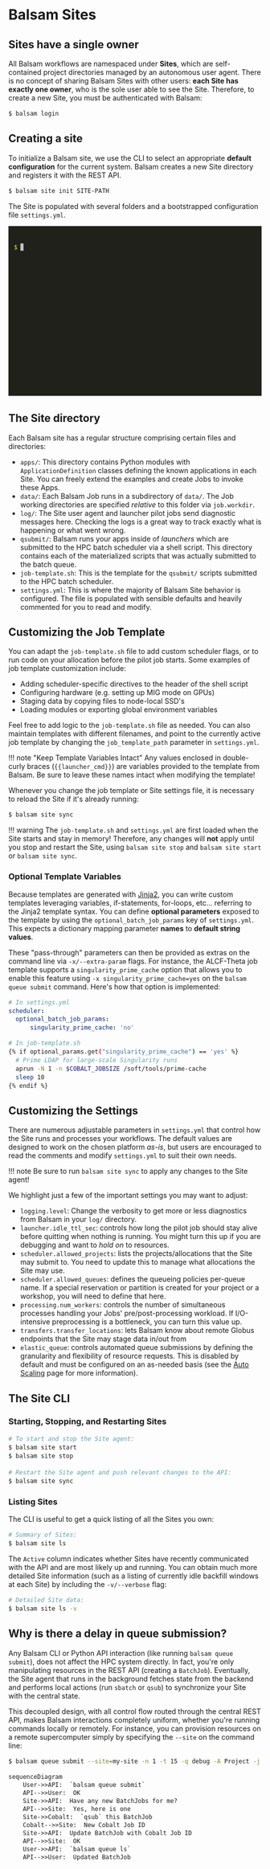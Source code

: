 # Balsam Sites

## Sites have a single owner
All Balsam workflows are namespaced under **Sites**, which are self-contained
project directories managed by an autonomous user agent. There is no concept of
sharing Balsam Sites with other users: **each Site has exactly one owner**, who is
the sole user able to see the Site. Therefore, to create a
new Site, you must be authenticated with Balsam:

```bash
$ balsam login
```

## Creating a site

To initialize a Balsam site, we use the CLI to select an appropriate **default configuration**
for the current system.  Balsam creates a new Site directory and registers it with the REST API.

```bash
$ balsam site init SITE-PATH
```

The Site is populated with several folders and a bootstrapped configuration file `settings.yml`.

![site-init](../img/balsam-init.gif)

## The Site directory

Each Balsam site has a regular structure comprising certain files and directories:

- `apps/`:  This directory contains Python modules with `ApplicationDefinition` classes defining
  the known applications in each Site.  You can freely extend the examples and create Jobs
  to invoke these Apps.
- `data/`:  Each Balsam Job runs in a subdirectory of `data/`.   The Job working directories
  are specified *relative* to this folder via `job.workdir`.
- `log/`:   The Site user agent and launcher pilot jobs send diagnostic messages
here. Checking the logs is a great way to track exactly what is happening or
what went wrong.
- `qsubmit/`:  Balsam runs your apps inside of *launchers* which are
submitted to the HPC batch scheduler via a shell script.  This directory
contains each of the materialized scripts that was actually submitted to the batch queue.
- `job-template.sh`:  This is the template for the  `qsubmit/` 
scripts submitted to the HPC batch scheduler.
- `settings.yml`:  This is where the majority of Balsam Site behavior is configured.  The file is populated with sensible defaults and heavily commented for you to read and modify.


## Customizing the Job Template
You can adapt the `job-template.sh` file to add custom scheduler flags, or to
run code on your allocation before the pilot job starts.  Some examples of job
template customization include:

  - Adding scheduler-specific directives to the header of the shell script
  - Configuring hardware (e.g. setting up MIG mode on GPUs)
  - Staging data by copying files to node-local SSD's
  - Loading modules or exporting global environment variables

Feel free to add logic to the `job-template.sh` file as needed.  You can also maintain templates with
different filenames, and point to the currently active job template by changing the `job_template_path` parameter in `settings.yml`.

!!! note "Keep Template Variables Intact"
    Any values enclosed in double-curly braces (`{{launcher_cmd}}`) are
    variables provided to the template from Balsam.  Be sure to leave these
    names intact when modifying the template!

Whenever you change the job template or Site settings file, it is necessary to 
reload the Site if it's already running:

```bash
$ balsam site sync
```

!!! warning
    The `job-template.sh` and `settings.yml` are first loaded when the Site starts and stay in memory!  Therefore, any changes will **not** apply until you stop and restart the Site, using `balsam site stop` and `balsam site start` or `balsam site sync`.

### Optional Template Variables
Because templates are generated with [Jinja2](https://jinja.palletsprojects.com/en/3.0.x/), you
can write custom templates leveraging variables, if-statements, for-loops,
etc... referring to the Jinja2 template syntax.  You can define **optional
parameters** exposed to the template by using the `optional_batch_job_params` key
of `settings.yml`. This expects a dictionary mapping parameter **names** to **default string values**. 

These "pass-through" parameters can then be provided as
extras on the command line via `-x/--extra-param` flags.
For instance, the ALCF-Theta job template supports a `singularity_prime_cache` option that allows you to enable this
feature using `-x singularity_prime_cache=yes` on the `balsam queue submit`
command.  Here's how that option is implemented:

```yaml
# In settings.yml
scheduler:
  optional_batch_job_params:
      singularity_prime_cache: 'no'
```

```bash
# In job-template.sh
{% if optional_params.get("singularity_prime_cache") == 'yes' %}
  # Prime LDAP for large-scale Singularity runs
  aprun -N 1 -n $COBALT_JOBSIZE /soft/tools/prime-cache
  sleep 10
{% endif %}
```

## Customizing the Settings

There are numerous adjustable parameters in `settings.yml` that control how the
Site runs and processes your workflows.  The default values are designed to work
on the chosen platform *as-is*, but users are encouraged to read the comments
and modify `settings.yml` to suit their own needs.  

!!! note
    Be sure to run `balsam site sync` to apply any changes to the Site agent!

We highlight just a few of the important settings you may want to adjust:

  - `logging.level`: Change the verbosity to get more or less diagnostics from Balsam  in your `log/` directory.
  - `launcher.idle_ttl_sec`:  controls how long the pilot job should stay alive before quitting when nothing is running.  You might turn this up if you are debugging and want to *hold on* to resources.
  - `scheduler.allowed_projects`: lists the projects/allocations that the Site may submit to.  You need to update this to manage what allocations the Site may use.
  - `scheduler.allowed_queues`: defines the queueing policies per-queue name.  If a special reservation or partition is created for your project or a workshop,  you will need to define that here.
  - `processing.num_workers`: controls the number of simultaneous processes handling your Jobs' pre/post-processing workload.  If I/O-intensive preprocessing is a bottleneck, you can turn this value up.
  - `transfers.transfer_locations`: lets Balsam know about remote Globus endpoints
    that the Site may stage data in/out from
  - `elastic_queue`: controls automated queue submissions by defining the granularity and flexibility of resource requests.  This is disabled by default and must be configured on an as-needed basis (see the [Auto Scaling](./elastic.md) page for more information).

## The Site CLI

### Starting, Stopping, and Restarting Sites

```bash
# To start and stop the Site agent:
$ balsam site start
$ balsam site stop

# Restart the Site agent and push relevant changes to the API:
$ balsam site sync
```

### Listing Sites

The CLI is useful to get a quick listing of all the Sites you own:
```bash
# Summary of Sites:
$ balsam site ls
```

The `Active` column indicates whether Sites have recently communicated with the
API and are most likely up and running.  You can obtain much more detailed Site information (such as a listing of currently idle backfill windows at each Site) by
including the `-v/--verbose` flag:

```bash
# Detailed Site data:
$ balsam site ls -v
```

## Why is there a delay in queue submission?
Any Balsam CLI or Python API interaction (like running `balsam queue submit`),
does not affect the HPC system directly. In fact, you're only manipulating resources in the REST API (creating a `BatchJob`). Eventually, the Site agent that runs in
the background
fetches state from the backend and performs local actions (run `sbatch` or `qsub`) to synchronize your Site with the central state.  

This decoupled design, with all control flow routed through the central REST
API, makes Balsam interactions completely uniform, whether you're running
commands locally or remotely. For instance, you can provision resources on a
remote supercomputer simply by specifying the `--site` on the command line:

```bash
$ balsam queue submit --site=my-site -n 1 -t 15 -q debug -A Project -j mpi
```

```mermaid
sequenceDiagram
    User->>API:  `balsam queue submit`
    API-->>User:  OK
    Site->>API:  Have any new BatchJobs for me?
    API-->>Site:  Yes, here is one
    Site->>Cobalt:  `qsub` this BatchJob
    Cobalt-->>Site:  New Cobalt Job ID
    Site->>API:  Update BatchJob with Cobalt Job ID
    API-->>Site:  OK
    User->>API:  `balsam queue ls`
    API-->>User:  Updated BatchJob

```
